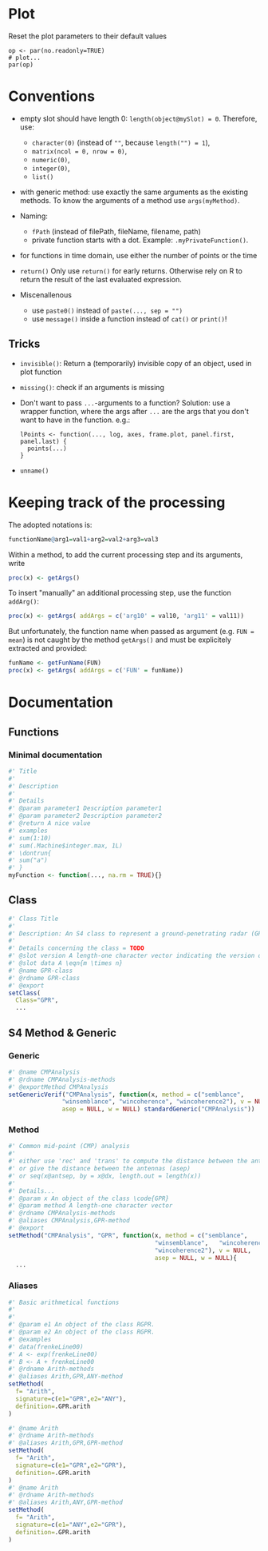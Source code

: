 


# Plot

Reset the plot parameters to their default values

```{r eval=FALSE}
op <- par(no.readonly=TRUE)
# plot...
par(op)
```

# Conventions
* empty slot should have length 0: `length(object@mySlot) = 0`. Therefore, use: 
    + `character(0)` (instead of `""`, because `length("") = 1`),
    + `matrix(ncol = 0, nrow = 0)`,
    + `numeric(0)`,
    + `integer(0)`,
    + `list()`

* with generic method: use exactly the same arguments as the existing methods. To know the arguments of a method use `args(myMethod)`.
* Naming:
    + `fPath` (instead of filePath, fileName, filename, path)
    + private function starts with a dot. Example: `.myPrivateFunction()`.
* for functions in time domain, use either the number of points or the time
* `return()` Only use `return()` for early returns. Otherwise rely on R to return the result of the last evaluated expression.
* Miscenallenous
    + use `paste0()` instead of `paste(..., sep = "")`
    + use `message()` inside a function instead of `cat()` or `print()`!
  
## Tricks
* `invisible()`: Return a (temporarily) invisible copy of an object, used in plot function
* `missing()`: check if an arguments is missing
* Don't want to pass `...`-arguments to a function? Solution: use a wrapper function, where the args after `...` are the args that you don't want to have in the function. e.g.:

    ```{r}
    lPoints <- function(..., log, axes, frame.plot, panel.first, panel.last) {
      points(...)
    }
    ```
* `unname()`

# Keeping track of the processing

The adopted notations is:

```r
functionName@arg1=val1+arg2=val2+arg3=val3
```

Within a method, to add the current processing step and its arguments, write
```r
proc(x) <- getArgs()
```

To insert "manually" an additional processing step, use the function `addArg()`:
  ```r
proc(x) <- getArgs( addArgs = c('arg10' = val10, 'arg11' = val11))
```

But unfortunately, the function name when passed as argument (e.g. `FUN = mean`) is not caught by the method `getArgs()` and must be explicitely extracted and provided:

```r
funName <- getFunName(FUN)
proc(x) <- getArgs( addArgs = c('FUN' = funName))
```

# Documentation

## Functions

### Minimal documentation

```r
#' Title
#'
#' Description
#'
#' Details
#' @param parameter1 Description parameter1
#' @param parameter2 Description parameter2
#' @return A nice value
#' examples
#' sum(1:10)
#' sum(.Machine$integer.max, 1L)
#' \dontrun{
#' sum("a")
#' }
myFunction <- function(..., na.rm = TRUE){}
```


## Class

```r
#' Class Title
#' 
#' Description: An S4 class to represent a ground-penetrating radar (GPR) data.
#'
#' Details concerning the class = TODO
#' @slot version A length-one character vector indicating the version of RGPR
#' @slot data A \eqn{m \times n} 
#' @name GPR-class
#' @rdname GPR-class
#' @export
setClass(
  Class="GPR", 
  ...
```

## S4 Method & Generic

### Generic

```r
#' @name CMPAnalysis
#' @rdname CMPAnalysis-methods
#' @exportMethod CMPAnalysis
setGenericVerif("CMPAnalysis", function(x, method = c("semblance", 
               "winsemblance", "wincoherence", "wincoherence2"), v = NULL, 
               asep = NULL, w = NULL) standardGeneric("CMPAnalysis"))
```               
      
### Method
```r
#' Common mid-point (CMP) analysis
#' 
#' either use 'rec' and 'trans' to compute the distance between the antennas
#' or give the distance between the antennas (asep)
#' or seq(x@antsep, by = x@dx, length.out = length(x))
#'
#' Details...
#' @param x An object of the class \code{GPR}
#' @param method A length-one character vector 
#' @rdname CMPAnalysis-methods
#' @aliases CMPAnalysis,GPR-method
#' @export
setMethod("CMPAnalysis", "GPR", function(x, method = c("semblance", 
                                         "winsemblance",   "wincoherence", 
                                         "wincoherence2"), v = NULL, 
                                         asep = NULL, w = NULL){
  ...
```

### Aliases

```r
#' Basic arithmetical functions
#'
#' 
#' @param e1 An object of the class RGPR.
#' @param e2 An object of the class RGPR.
#' @examples
#' data(frenkeLine00)
#' A <- exp(frenkeLine00)
#' B <- A + frenkeLine00
#' @rdname Arith-methods
#' @aliases Arith,GPR,ANY-method
setMethod(
  f= "Arith",
  signature=c(e1="GPR",e2="ANY"), 
  definition=.GPR.arith
)

#' @name Arith
#' @rdname Arith-methods
#' @aliases Arith,GPR,GPR-method
setMethod(
  f= "Arith",
  signature=c(e1="GPR",e2="GPR"), 
  definition=.GPR.arith
)
#' @name Arith
#' @rdname Arith-methods
#' @aliases Arith,ANY,GPR-method
setMethod(
  f= "Arith",
  signature=c(e1="ANY",e2="GPR"), 
  definition=.GPR.arith
)
```
